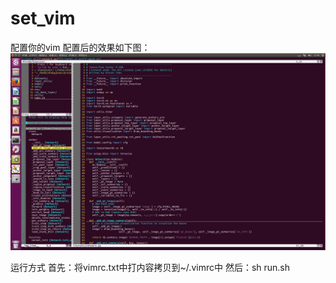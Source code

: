 # set_vim
配置你的vim
配置后的效果如下图：
![image](https://github.com/zhangjunyi1225054736/set_vim/blob/new/result.png)

运行方式
首先：将vimrc.txt中打内容拷贝到~/.vimrc中
然后：sh run.sh
